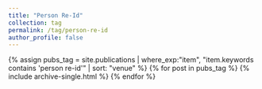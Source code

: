 ```yaml
---
title: "Person Re-Id"
collection: tag
permalink: /tag/person-re-id
author_profile: false
---
```

{% assign pubs_tag = site.publications | where_exp:"item", "item.keywords contains 'person re-id'" | sort: "venue" %}
{% for post in pubs_tag %}
  {% include archive-single.html %}
{% endfor %}